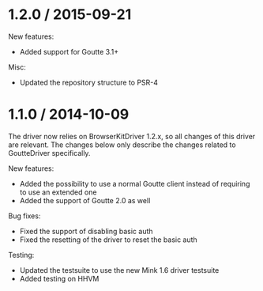 1.2.0 / 2015-09-21
==================

New features:

* Added support for Goutte 3.1+

Misc:

* Updated the repository structure to PSR-4

1.1.0 / 2014-10-09
==================

The driver now relies on BrowserKitDriver 1.2.x, so all changes of this driver are relevant.
The changes below only describe the changes related to GoutteDriver specifically.

New features:

* Added the possibility to use a normal Goutte client instead of requiring to use an extended one
* Added the support of Goutte 2.0 as well

Bug fixes:

* Fixed the support of disabling basic auth
* Fixed the resetting of the driver to reset the basic auth

Testing:

* Updated the testsuite to use the new Mink 1.6 driver testsuite
* Added testing on HHVM
